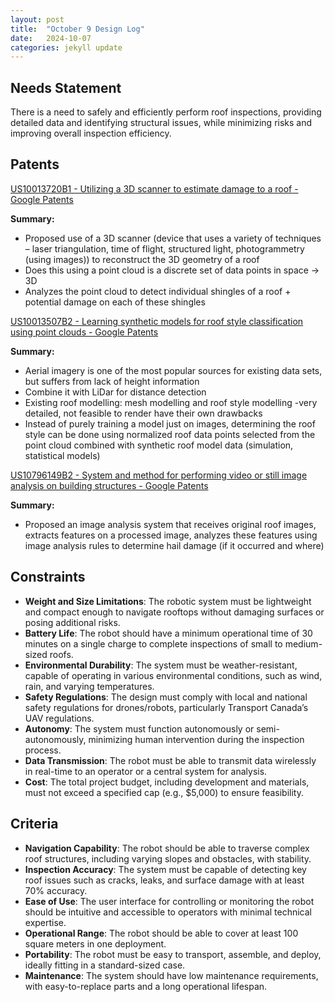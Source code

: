 ```yaml
---
layout: post
title:  "October 9 Design Log"
date:   2024-10-07
categories: jekyll update
---
```

## Needs Statement

There is a need to safely and efficiently perform roof inspections, providing detailed data and identifying structural issues, while minimizing risks and improving overall inspection efficiency.

## Patents

[US10013720B1 - Utilizing a 3D scanner to estimate damage to a roof - Google Patents](https://patents.google.com/patent/US10013720B1/en?q=(analysis+of+roof+damage)&oq=analysis+of+roof+damage)

**Summary:**

- Proposed use of a 3D scanner (device that uses a variety of techniques – laser triangulation, time of flight, structured light, photogrammetry (using images)) to reconstruct the 3D geometry of a roof
- Does this using a point cloud is a discrete set of data points in space → 3D
- Analyzes the point cloud to detect individual shingles of a roof + potential damage on each of these shingles

[US10013507B2 - Learning synthetic models for roof style classification using point clouds - Google Patents](https://patents.google.com/patent/US10013507B2/en?q=(analysis+of+building+roofs)&oq=analysis+of+building+roofs)

**Summary:**

- Aerial imagery is one of the most popular sources for existing data sets, but suffers from lack of height information
- Combine it with LiDar for distance detection
- Existing roof modelling: mesh modelling and roof style modelling -very detailed, not feasible to render have their own drawbacks
- Instead of purely training a model just on images, determining the roof style can be done using normalized roof data points selected from the point cloud combined with synthetic roof model data (simulation, statistical models)

[US10796149B2 - System and method for performing video or still image analysis on building structures - Google Patents](https://patents.google.com/patent/US10796149B2/en?q=(analysis+of+building+roofs)&oq=analysis+of+building+roofs)

**Summary:**

- Proposed an image analysis system that receives original roof images, extracts features on a processed image, analyzes these features using image analysis rules to determine hail damage (if it occurred and where)

## Constraints

- **Weight and Size Limitations**: The robotic system must be lightweight and compact enough to navigate rooftops without damaging surfaces or posing additional risks.
- **Battery Life**: The robot should have a minimum operational time of 30 minutes on a single charge to complete inspections of small to medium-sized roofs.
- **Environmental Durability**: The system must be weather-resistant, capable of operating in various environmental conditions, such as wind, rain, and varying temperatures.
- **Safety Regulations**: The design must comply with local and national safety regulations for drones/robots, particularly Transport Canada’s UAV regulations.
- **Autonomy**: The system must function autonomously or semi-autonomously, minimizing human intervention during the inspection process.
- **Data Transmission**: The robot must be able to transmit data wirelessly in real-time to an operator or a central system for analysis.
- **Cost**: The total project budget, including development and materials, must not exceed a specified cap (e.g., $5,000) to ensure feasibility.

## Criteria
- **Navigation Capability**: The robot should be able to traverse complex roof structures, including varying slopes and obstacles, with stability.
- **Inspection Accuracy**: The system must be capable of detecting key roof issues such as cracks, leaks, and surface damage with at least 70% accuracy.
- **Ease of Use**: The user interface for controlling or monitoring the robot should be intuitive and accessible to operators with minimal technical expertise.
- **Operational Range**: The robot should be able to cover at least 100 square meters in one deployment.
- **Portability**: The robot must be easy to transport, assemble, and deploy, ideally fitting in a standard-sized case.
- **Maintenance**: The system should have low maintenance requirements, with easy-to-replace parts and a long operational lifespan.